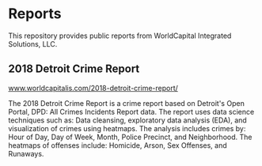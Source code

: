 # Reports
This repository provides public reports from WorldCapital Integrated Solutions, LLC. 

## 2018 Detroit Crime Report
www.worldcapitalis.com/2018-detroit-crime-report/

The 2018 Detroit Crime Report is a crime report based on Detroit's Open Portal, DPD: All Crimes Incidents Report data. The report uses data science techniques such as: Data cleansing, exploratory data analysis (EDA), and visualization of crimes using heatmaps. The analysis includes crimes by: Hour of Day, Day of Week, Month, Police Precinct, and Neighborhood. The heatmaps of offenses include: Homicide, Arson, Sex Offenses, and Runaways.
